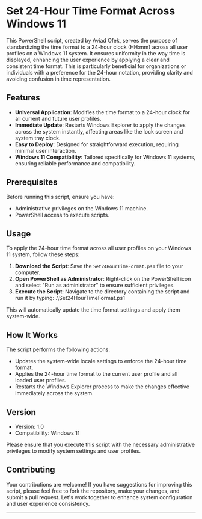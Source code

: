 # Set 24-Hour Time Format Across Windows 11

This PowerShell script, created by Aviad Ofek, serves the purpose of standardizing the time format to a 24-hour clock (HH:mm) across all user profiles on a Windows 11 system. It ensures uniformity in the way time is displayed, enhancing the user experience by applying a clear and consistent time format. This is particularly beneficial for organizations or individuals with a preference for the 24-hour notation, providing clarity and avoiding confusion in time representation.

## Features

- **Universal Application**: Modifies the time format to a 24-hour clock for all current and future user profiles.
- **Immediate Update**: Restarts Windows Explorer to apply the changes across the system instantly, affecting areas like the lock screen and system tray clock.
- **Easy to Deploy**: Designed for straightforward execution, requiring minimal user interaction.
- **Windows 11 Compatibility**: Tailored specifically for Windows 11 systems, ensuring reliable performance and compatibility.

## Prerequisites

Before running this script, ensure you have:
- Administrative privileges on the Windows 11 machine.
- PowerShell access to execute scripts.

## Usage

To apply the 24-hour time format across all user profiles on your Windows 11 system, follow these steps:

1. **Download the Script**: Save the `Set24HourTimeFormat.ps1` file to your computer.
2. **Open PowerShell as Administrator**: Right-click on the PowerShell icon and select "Run as administrator" to ensure sufficient privileges.
3. **Execute the Script**: Navigate to the directory containing the script and run it by typing:
.\Set24HourTimeFormat.ps1

This will automatically update the time format settings and apply them system-wide.

## How It Works

The script performs the following actions:
- Updates the system-wide locale settings to enforce the 24-hour time format.
- Applies the 24-hour time format to the current user profile and all loaded user profiles.
- Restarts the Windows Explorer process to make the changes effective immediately across the system.

## Version

- Version: 1.0
- Compatibility: Windows 11

Please ensure that you execute this script with the necessary administrative privileges to modify system settings and user profiles.

## Contributing

Your contributions are welcome! If you have suggestions for improving this script, please feel free to fork the repository, make your changes, and submit a pull request. Let's work together to enhance system configuration and user experience consistency.

---
